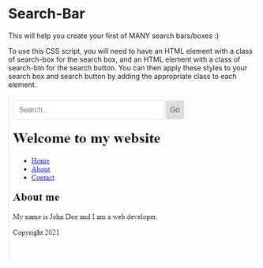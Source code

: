 # Search-Bar
This will help you create your first of MANY search bars/boxes :)


To use this CSS script, you will need to have an HTML element with a class of search-box for the search box, and an HTML element with a class of search-btn for the search button. You can then apply these styles to your search box and search button by adding the appropriate class to each element.

![Search Bar](https://raw.githubusercontent.com/My-TutoriaIs/Search-Bar/main/example.png)
